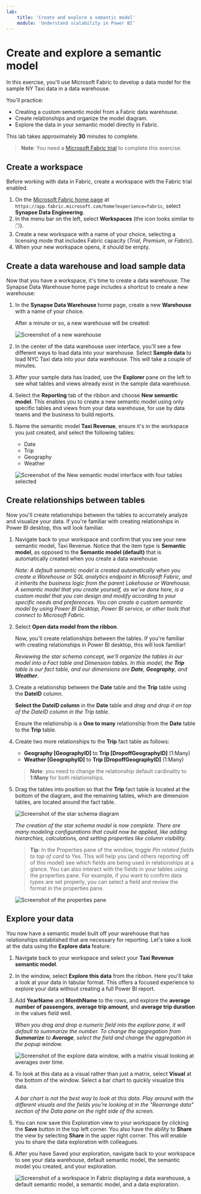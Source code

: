 ```yaml
---
lab:
    title: 'Create and explore a semantic model'
    module: 'Understand scalability in Power BI'
---
```


# Create and explore a semantic model

In this exercise, you'll use Microsoft Fabric to develop a data model for the sample NY Taxi data in a data warehouse.

You'll practice:

- Creating a custom semantic model from a Fabric data warehouse.
- Create relationships and organize the model diagram.
- Explore the data in your semantic model directly in Fabric.

This lab takes approximately **30** minutes to complete.

> **Note**: You need a [Microsoft Fabric trial](https://learn.microsoft.com/fabric/get-started/fabric-trial) to complete this exercise.

## Create a workspace

Before working with data in Fabric, create a workspace with the Fabric trial enabled.

1. On the [Microsoft Fabric home page](https://app.fabric.microsoft.com/home?experience=fabric) at `https://app.fabric.microsoft.com/home?experience=fabric`, select **Synapse Data Engineering**.
1. In the menu bar on the left, select **Workspaces** (the icon looks similar to &#128455;).
1. Create a new workspace with a name of your choice, selecting a licensing mode that includes Fabric capacity (*Trial*, *Premium*, or *Fabric*).
1. When your new workspace opens, it should be empty.

## Create a data warehouse and load sample data

Now that you have a workspace, it's time to create a data warehouse. The Synapse Data Warehouse home page includes a shortcut to create a new warehouse:

1. In the **Synapse Data Warehouse** home page, create a new **Warehouse** with a name of your choice.

    After a minute or so, a new warehouse will be created:
    
    ![Screenshot of a new warehouse](./Images/new-data-warehouse2.png)

1. In the center of the data warehouse user interface, you'll see a few different ways to load data into your warehouse. Select **Sample data** to load NYC Taxi data into your data warehouse. This will take a couple of minutes.

1. After your sample data has loaded, use the **Explorer** pane on the left to see what tables and views already exist in the sample data warehouse.

1. Select the **Reporting** tab of the ribbon and choose **New semantic model**. This enables you to create a new semantic model using only specific tables and views from your data warehouse, for use by data teams and the business to build reports.

1. Name the semantic model **Taxi Revenue**, ensure it's in the workspace you just created, and select the following tables:
   - Date
   - Trip
   - Geography
   - Weather
     
   ![Screenshot of the New semantic model interface with four tables selected](./Images/new-semantic-model.png)
     
## Create relationships between tables

Now you'll create relationships between the tables to accurrately analyze and visualize your data. If you're familiar with creating relationships in Power BI desktop, this will look familiar.

1. Navigate back to your workspace and confirm that you see your new semantic model, Taxi Revenue. Notice that the item type is **Semantic model**, as opposed to the **Semantic model (default)** that is automatically created when you create a data warehouse.

     *Note: A default semantic model is created automatically when you create a Warehouse or SQL analytics endpoint in Microsoft Fabric, and it inherits the business logic from the parent Lakehouse or Warehouse. A semantic model that you create yourself, as we've done here, is a custom model that you can design and modify according to your specific needs and preferences. You can create a custom semantic model by using Power BI Desktop, Power BI service, or other tools that connect to Microsoft Fabric.*

1. Select **Open data model from the ribbon**.

    Now, you'll create relationships between the tables. If you're familiar with creating relationships in Power BI desktop, this will look familiar!

    *Reviewing the star schema concept, we'll organize the tables in our model into a Fact table and Dimension tables. In this model, the **Trip** table is our fact table, and our dimensions are **Date**, **Geography**, and **Weather**.*

1. Create a relationship between the **Date** table and the **Trip** table using the **DateID** column.

    **Select the DateID column** in the **Date** table and *drag and drop it on top of the DateID column in the Trip table*.

    Ensure the relationship is a **One to many** relationship from the **Date** table to the **Trip** table.

1. Create two more relationships to the **Trip** fact table as follows:

   - **Geography [GeographyID]** to **Trip [DropoffGeographyID]** (1:Many)
   - **Weather [GeographyID]** to **Trip [DropoffGeographyID]** (1:Many)

    > **Note**: you need to change the relationship default cardinality to **1:Many** for both relationships.

1. Drag the tables into position so that the **Trip** fact table is located at the bottom of the diagram, and the remaining tables, which are dimension tables, are located around the fact table.

    ![Screenshot of the star schema diagram](./Images/star-schema-diagram.png)

    *The creation of the star schema model is now complete. There are many modeling configurations that could now be applied, like adding hierarchies, calculations, and setting properties like column visibility.*

    > **Tip**: In the Properties pane of the window, toggle *Pin related fields to top of card* to Yes. This will help you (and others reporting off of this model) see which fields are being used in relationships at a glance. You can also interact with the fields in your tables using the properties pane. For example, if you want to confirm data types are set properly, you can select a field and review the format in the properties pane.

     ![Screenshot of the properties pane](./Images/properties-pane.png)

## Explore your data

You now have a semantic model built off your warehouse that has relationships established that are necessary for reporting. Let's take a look at the data using the **Explore data** feature.

1. Navigate back to your workspace and select your **Taxi Revenue semantic model**.

1. In the window, select **Explore this data** from the ribbon. Here you'll take a look at your data in tabular format. This offers a focused experience to explore your data without creating a full Power BI report.

1. Add **YearName** and **MonthName** to the rows, and explore the **average number of passengers**, **average trip amount**, and **average trip duration** in the values field well.

    *When you drag and drop a numeric field into the explore pane, it will default to summarize the number. To change the aggregation from **Summarize** to **Average**, select the field and change the aggregation in the popup window.*

    ![Screenshot of the explore data window, with a matrix visual looking at averages over time.](./Images/explore-data-fabric.png)

1. To look at this data as a visual rather than just a matrix, select **Visual** at the bottom of the window. Select a bar chart to quickly visualize this data.

   *A bar chart is not the best way to look at this data. Play around with the different visuals and the fields you're looking at in the "Rearrange data" section of the Data pane on the right side of the screen.*

1. You can now save this Exploration view to your workspace by clicking the **Save** button in the top left corner. You also have the ability to **Share** the view by selecting **Share** in the upper right corner. This will enable you to share the data exploration with colleagues.

1. After you have Saved your exploration, navigate back to your workspace to see your data warehouse, default semantic model, the semantic model you created, and your exploration.

    ![Screenshot of a workspace in Fabric displaying a data warehouse, a default semantic model, a semantic model, and a data exploration.](./Images/semantic-model-workspace.png)
